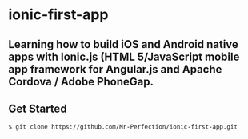 # ionic-first-app
## Learning how to build iOS and Android native apps with Ionic.js (HTML 5/JavaScript mobile app framework for Angular.js and Apache Cordova / Adobe PhoneGap.

## Get Started
```
$ git clone https://github.com/Mr-Perfection/ionic-first-app.git
```
